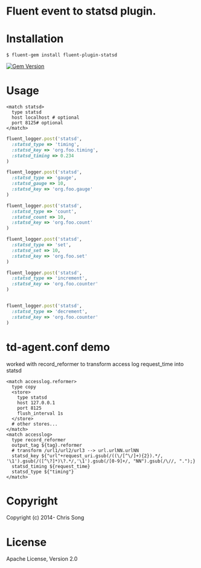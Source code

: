 # Fluent event to statsd plugin.

# Installation

```
$ fluent-gem install fluent-plugin-statsd
```

[![Gem Version](https://badge.fury.io/rb/fluent-plugin-statsd.png)](http://badge.fury.io/rb/fluent-plugin-statsd)

# Usage

```
<match statsd>
  type statsd
  host localhost # optional
  port 8125# optional
</match>
```

```ruby
fluent_logger.post('statsd',
  :statsd_type => 'timing',
  :statsd_key => 'org.foo.timing',
  :statsd_timing => 0.234
)

fluent_logger.post('statsd',
  :statsd_type => 'gauge',
  :statsd_gauge => 10,
  :statsd_key => 'org.foo.gauge'
)

fluent_logger.post('statsd',
  :statsd_type => 'count',
  :statsd_count => 10,
  :statsd_key => 'org.foo.count'
)

fluent_logger.post('statsd',
  :statsd_type => 'set',
  :statsd_set => 10,
  :statsd_key => 'org.foo.set'
)

fluent_logger.post('statsd',
  :statsd_type => 'increment',
  :statsd_key => 'org.foo.counter'
)


fluent_logger.post('statsd',
  :statsd_type => 'decrement',
  :statsd_key => 'org.foo.counter'
)
```

# td-agent.conf demo

worked with record_reformer to transform access log request_time into statsd

```
<match accesslog.reformer>
  type copy
  <store>
    type statsd
    host 127.0.0.1
    port 8125
    flush_interval 1s 
  </store>
  # other stores...
</match>
<match accesslog>
  type record_reformer
  output_tag ${tag}.reformer
  # transform /url1/url2/url3 --> url.urlNN.urlNN
  statsd_key ${"url"+request_uri.gsub(/((\/[^\/]+){2}).*/, '\1').gsub(/([^\?]*)\?.*/,'\1').gsub(/[0-9]+/, "NN").gsub(/\//, ".");}
  statsd_timing ${request_time}
  statsd_type ${"timing"}
</match>
```


# Copyright

Copyright (c) 2014- Chris Song

# License

Apache License, Version 2.0
